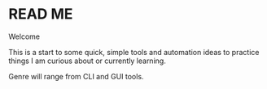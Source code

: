 # READ ME
Welcome

This is a start to some quick, simple tools and automation ideas to practice things I am curious about or currently learning. 

Genre will range from CLI and GUI tools. 
